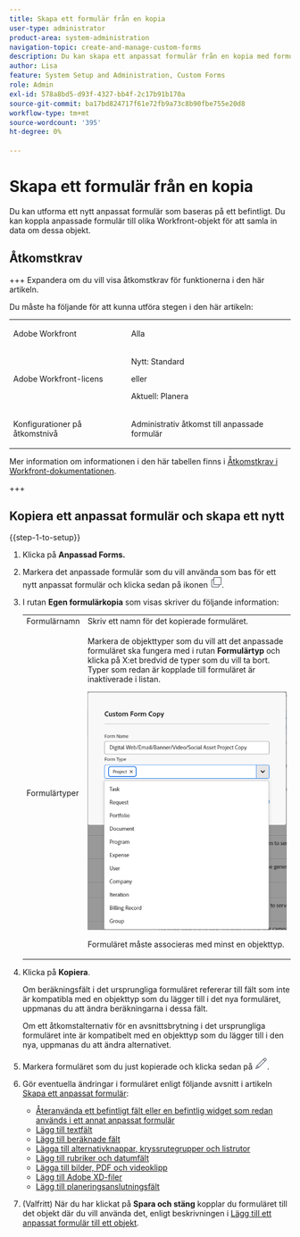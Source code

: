 ```yaml
---
title: Skapa ett formulär från en kopia
user-type: administrator
product-area: system-administration
navigation-topic: create-and-manage-custom-forms
description: Du kan skapa ett anpassat formulär från en kopia med formulärdesignern.
author: Lisa
feature: System Setup and Administration, Custom Forms
role: Admin
exl-id: 578a8bd5-d93f-4327-bb4f-2c17b91b170a
source-git-commit: ba17bd824717f61e72fb9a73c8b90fbe755e20d8
workflow-type: tm+mt
source-wordcount: '395'
ht-degree: 0%

---
```


# Skapa ett formulär från en kopia

<!--add preview tags and see below in comment out-->

Du kan utforma ett nytt anpassat formulär som baseras på ett befintligt. Du kan koppla anpassade formulär till olika Workfront-objekt för att samla in data om dessa objekt.

## Åtkomstkrav

+++ Expandera om du vill visa åtkomstkrav för funktionerna i den här artikeln.

Du måste ha följande för att kunna utföra stegen i den här artikeln:

<table style="table-layout:auto"> 
 <col> 
 <col> 
 <tbody> 
  <tr data-mc-conditions=""> 
   <td role="rowheader"> <p>Adobe Workfront</p> </td> 
   <td>Alla</td> 
  </tr> 
  <tr> 
   <td role="rowheader">Adobe Workfront-licens</td> 
   <td>
   <p>Nytt: Standard</p>
   <p>eller</p>
   <p>Aktuell: Planera</p></td>
  </tr> 
  <tr data-mc-conditions=""> 
   <td role="rowheader">Konfigurationer på åtkomstnivå</td> 
   <td> <p>Administrativ åtkomst till anpassade formulär</p> </td> 
  </tr>  
 </tbody> 
</table>

Mer information om informationen i den här tabellen finns i [Åtkomstkrav i Workfront-dokumentationen](/help/quicksilver/administration-and-setup/add-users/access-levels-and-object-permissions/access-level-requirements-in-documentation.md).

+++

## Kopiera ett anpassat formulär och skapa ett nytt

{{step-1-to-setup}}

1. Klicka på **Anpassad Forms.**
1. Markera det anpassade formulär som du vill använda som bas för ett nytt anpassat formulär och klicka sedan på ikonen ![Kopiera](assets/copy-icon.png).
1. I rutan **Egen formulärkopia** som visas skriver du följande information:

   <table style="table-layout:auto"> 
    <col> 
    <col> 
    <tbody> 
     <tr> 
      <td role="rowheader">Formulärnamn</td> 
      <td>Skriv ett namn för det kopierade formuläret.</td> 
     </tr> 
     <tr> 
      <td role="rowheader"> <p role="rowheader">Formulärtyper </p> </td> 
      <td> <p>Markera de objekttyper som du vill att det anpassade formuläret ska fungera med i rutan <b>Formulärtyp</b> och klicka på X:et bredvid de typer som du vill ta bort. Typer som redan är kopplade till formuläret är inaktiverade i listan.</p> 
      <p><img src="assets/copy-form-obj-types-040524.png"></p> 
      <p>Formuläret måste associeras med minst en objekttyp.</p> 
      </td> 
     </tr> 
    </tbody> 
   </table>

1. Klicka på **Kopiera**.

   Om beräkningsfält i det ursprungliga formuläret refererar till fält som inte är kompatibla med en objekttyp som du lägger till i det nya formuläret, uppmanas du att ändra beräkningarna i dessa fält.

   Om ett åtkomstalternativ för en avsnittsbrytning i det ursprungliga formuläret inte är kompatibelt med en objekttyp som du lägger till i den nya, uppmanas du att ändra alternativet.

1. Markera formuläret som du just kopierade och klicka sedan på ![Redigera-ikonen](assets/edit-icon.png).
1. Gör eventuella ändringar i formuläret enligt följande avsnitt i artikeln [Skapa ett anpassat formulär](/help/quicksilver/administration-and-setup/customize-workfront/create-manage-custom-forms/form-designer/design-a-form/design-a-form.md):

   * [Återanvända ett befintligt fält eller en befintlig widget som redan används i ett annat anpassat formulär](/help/quicksilver/administration-and-setup/customize-workfront/create-manage-custom-forms/form-designer/design-a-form/design-a-form.md#reuse-an-existing-field-or-widget-already-used-in-another-custom-form)
   * [Lägg till textfält](/help/quicksilver/administration-and-setup/customize-workfront/create-manage-custom-forms/form-designer/design-a-form/design-a-form.md#add-text-fields)
   * [Lägg till beräknade fält](/help/quicksilver/administration-and-setup/customize-workfront/create-manage-custom-forms/form-designer/design-a-form/design-a-form.md#add-calculated-fields)
   * [Lägga till alternativknappar, kryssrutegrupper och listrutor](/help/quicksilver/administration-and-setup/customize-workfront/create-manage-custom-forms/form-designer/design-a-form/design-a-form.md#add-radio-buttons-checkboxes-and-dropdowns)
   * [Lägg till rubriker och datumfält](/help/quicksilver/administration-and-setup/customize-workfront/create-manage-custom-forms/form-designer/design-a-form/design-a-form.md#add-typeahead-and-date-fields)
   * [Lägga till bilder, PDF och videoklipp](/help/quicksilver/administration-and-setup/customize-workfront/create-manage-custom-forms/form-designer/design-a-form/design-a-form.md#add-images-pdfs-and-videos)
   * [Lägg till Adobe XD-filer](/help/quicksilver/administration-and-setup/customize-workfront/create-manage-custom-forms/form-designer/design-a-form/design-a-form.md#add-adobe-xd-files)
   * [Lägg till planeringsanslutningsfält](/help/quicksilver/administration-and-setup/customize-workfront/create-manage-custom-forms/form-designer/design-a-form/design-a-form.md#add-planning-connection-fields)

1. (Valfritt) När du har klickat på **Spara och stäng** kopplar du formuläret till det objekt där du vill använda det, enligt beskrivningen i [Lägg till ett anpassat formulär till ett objekt](/help/quicksilver/workfront-basics/work-with-custom-forms/add-a-custom-form-to-an-object.md).
